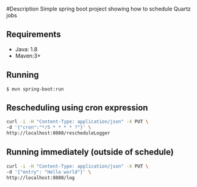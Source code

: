 #Description
Simple spring boot project showing how to schedule Quartz jobs

## Requirements

- Java: 1.8
- Maven:3+


## Running

```
$ mvn spring-boot:run
```


## Rescheduling using cron expression
```bash
curl -i -H "Content-Type: application/json" -X PUT \
-d '{"cron":"*/5 * * * * ?"}' \
http://localhost:8080/rescheduleLogger
```

## Running immediately (outside of schedule)
```bash
curl -i -H "Content-Type: application/json" -X PUT \
-d '{"entry": "Hello world"}' \
http://localhost:8080/log
```